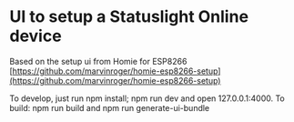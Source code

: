 UI to setup a Statuslight Online device
==================================

Based on the setup ui from Homie for ESP8266 [https://github.com/marvinroger/homie-esp8266-setup](https://github.com/marvinroger/homie-esp8266-setup)

To develop, just run npm install; npm run dev and open 127.0.0.1:4000.
To build: npm run build and npm run generate-ui-bundle